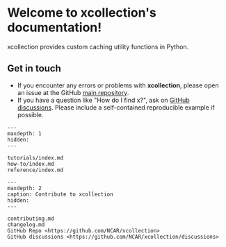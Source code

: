 # Welcome to xcollection's documentation!

xcollection provides custom caching utility functions in Python.

## Get in touch

- If you encounter any errors or problems with **xcollection**, please open an issue at the GitHub [main repository](http://github.com/NCAR/xcollection/issues).
- If you have a question like "How do I find x?", ask on [GitHub discussions](https://github.com/NCAR/xcollection/discussions). Please include a self-contained reproducible example if possible.

```{toctree}
---
maxdepth: 1
hidden:
---

tutorials/index.md
how-to/index.md
reference/index.md

```

```{toctree}
---
maxdepth: 2
caption: Contribute to xcollection
hidden:
---

contributing.md
changelog.md
GitHub Repo <https://github.com/NCAR/xcollection>
GitHub discussions <https://github.com/NCAR/xcollection/discussions>

```
